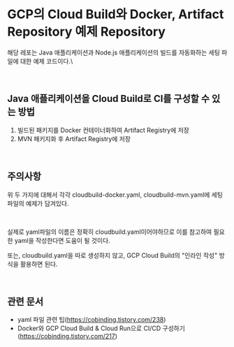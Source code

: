 # GCP의 Cloud Build와 Docker, Artifact Repository 예제 Repository

해당 레포는 Java 애플리케이션과 Node.js 애플리케이션의 빌드를 자동화하는 세팅 파일에 대한 예제 코드이다.\

<p>&nbsp;</p>

## Java 애플리케이션을 Cloud Build로 CI를 구성할 수 있는 방법

1. 빌드된 패키지를 Docker 컨테이너화하여 Artifact Registry에 저장
2. MVN 패키지화 후 Artifact Registry에 저장

<p>&nbsp;</p>

## 주의사항
위 두 가지에 대해서 각각 cloudbuild-docker.yaml, cloudbuild-mvn.yaml에 세팅파일의 예제가 담겨있다.

<br>

실제로 yaml파일의 이름은 정확히 cloudbuild.yaml이어야하므로 이를 참고하여 필요한 yaml을 작성한다면 도움이 될 것이다.
<br> 

또는, cloudbuild.yaml을 따로 생성하지 않고, GCP Cloud Build의 "인라인 작성" 방식을 활용하면 된다.

<p>&nbsp;</p>

## 관련 문서
- yaml 파일 관련 팁(https://cobinding.tistory.com/238)
- Docker와 GCP Cloud Build & Cloud Run으로 CI/CD 구성하기(https://cobinding.tistory.com/217)


